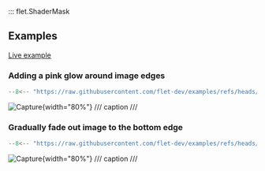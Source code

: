 ::: flet.ShaderMask

## Examples

[Live example](https://flet-controls-gallery.fly.dev/utility/shadermask)

### Adding a pink glow around image edges

```python
--8<-- "https://raw.githubusercontent.com/flet-dev/examples/refs/heads/v1-docs/python/controls/"
```

![Capture](){width="80%"}
/// caption
///


### Gradually fade out image to the bottom edge

```python
--8<-- "https://raw.githubusercontent.com/flet-dev/examples/refs/heads/v1-docs/python/controls/"
```

![Capture](){width="80%"}
/// caption
///